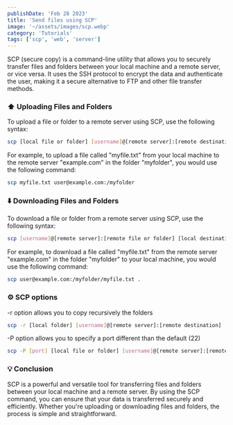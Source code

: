 ```yaml
---
publishDate: 'Feb 28 2023'
title: 'Send files using SCP'
image: '~/assets/images/scp.webp'
category: 'Tutorials'
tags: ['scp', 'web', 'server']
---
```


SCP (secure copy) is a command-line utility that allows you to securely transfer files and folders between your local machine and a remote server, or vice versa. It uses the SSH protocol to encrypt the data and authenticate the user, making it a secure alternative to FTP and other file transfer methods.


### ⬆️ Uploading Files and Folders
To upload a file or folder to a remote server using SCP, use the following syntax:

```bash
scp [local file or folder] [username]@[remote server]:[remote destination]
```

For example, to upload a file called "myfile.txt" from your local machine to the remote server "example.com" in the folder "myfolder", you would use the following command:

```bash
scp myfile.txt user@example.com:/myfolder
```

### ⬇️ Downloading Files and Folders
To download a file or folder from a remote server using SCP, use the following syntax:

```bash
scp [username]@[remote server]:[remote file or folder] [local destination]
```

For example, to download a file called "myfile.txt" from the remote server "example.com" in the folder "myfolder" to your local machine, you would use the following command:

```bash
scp user@example.com:/myfolder/myfile.txt .
```

### ⚙️ SCP options

-r option allows you to copy recursively the folders

```bash
scp -r [local folder] [username]@[remote server]:[remote destination]
```

-P option allows you to specify a port different than the default (22)

```bash
scp -P [port] [local file or folder] [username]@[remote server]:[remote destination]
```

### 💡 Conclusion
SCP is a powerful and versatile tool for transferring files and folders between your local machine and a remote server. By using the SCP command, you can ensure that your data is transferred securely and efficiently. Whether you're uploading or downloading files and folders, the process is simple and straightforward.